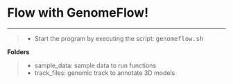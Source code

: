 Flow with GenomeFlow!
===================


----------


> - Start the program by executing the script: <kbd>genomeflow.sh</kbd>


**Folders**
> - sample_data: sample data to run functions
> - track_files: genomic track to annotate 3D models
